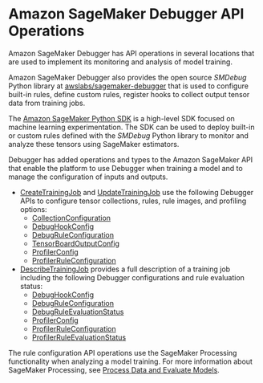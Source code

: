 # Amazon SageMaker Debugger API Operations<a name="debugger-apis"></a>

Amazon SageMaker Debugger has API operations in several locations that are used to implement its monitoring and analysis of model training\.

Amazon SageMaker Debugger also provides the open source *SMDebug* Python library at [awslabs/sagemaker\-debugger](https://github.com/awslabs/sagemaker-debugger/tree/master/smdebug) that is used to configure built\-in rules, define custom rules, register hooks to collect output tensor data from training jobs\.

The [Amazon SageMaker Python SDK](https://sagemaker.readthedocs.io/en/stable/) is a high\-level SDK focused on machine learning experimentation\. The SDK can be used to deploy built\-in or custom rules defined with the *SMDebug* Python library to monitor and analyze these tensors using SageMaker estimators\.

Debugger has added operations and types to the Amazon SageMaker API that enable the platform to use Debugger when training a model and to manage the configuration of inputs and outputs\. 
+ [CreateTrainingJob](https://docs.aws.amazon.com/sagemaker/latest/APIReference/API_CreateTrainingJob.html) and [UpdateTrainingJob](https://docs.aws.amazon.com/sagemaker/latest/APIReference/API_UpdateTrainingJob.html) use the following Debugger APIs to configure tensor collections, rules, rule images, and profiling options:
  + [CollectionConfiguration](https://docs.aws.amazon.com/sagemaker/latest/APIReference/API_CollectionConfiguration.html)
  + [DebugHookConfig](https://docs.aws.amazon.com/sagemaker/latest/APIReference/API_DebugHookConfig.html)
  + [DebugRuleConfiguration](https://docs.aws.amazon.com/sagemaker/latest/APIReference/API_DebugRuleConfiguration.html)
  + [TensorBoardOutputConfig](https://docs.aws.amazon.com/sagemaker/latest/APIReference/API_TensorBoardOutputConfig.html)
  + [ProfilerConfig](https://docs.aws.amazon.com/sagemaker/latest/APIReference/API_ProfilerConfig.html)
  + [ProfilerRuleConfiguration](https://docs.aws.amazon.com/sagemaker/latest/APIReference/API_ProfilerRuleConfiguration.html)
+ [DescribeTrainingJob](https://docs.aws.amazon.com/sagemaker/latest/APIReference/API_DescribeTrainingJob.html) provides a full description of a training job including the following Debugger configurations and rule evaluation status:
  + [DebugHookConfig](https://docs.aws.amazon.com/sagemaker/latest/APIReference/API_DebugHookConfig.html)
  + [DebugRuleConfiguration](https://docs.aws.amazon.com/sagemaker/latest/APIReference/API_DebugRuleConfiguration.html)
  + [DebugRuleEvaluationStatus](https://docs.aws.amazon.com/sagemaker/latest/APIReference/API_DebugRuleEvaluationStatus.html)
  + [ProfilerConfig](https://docs.aws.amazon.com/sagemaker/latest/APIReference/API_ProfilerConfig.html)
  + [ProfilerRuleConfiguration](https://docs.aws.amazon.com/sagemaker/latest/APIReference/API_ProfilerRuleConfiguration.html)
  + [ProfilerRuleEvaluationStatus](https://docs.aws.amazon.com/sagemaker/latest/APIReference/API_ProfilerRuleEvaluationStatus.html)

The rule configuration API operations use the SageMaker Processing functionality when analyzing a model training\. For more information about SageMaker Processing, see [Process Data and Evaluate Models](processing-job.md)\.
